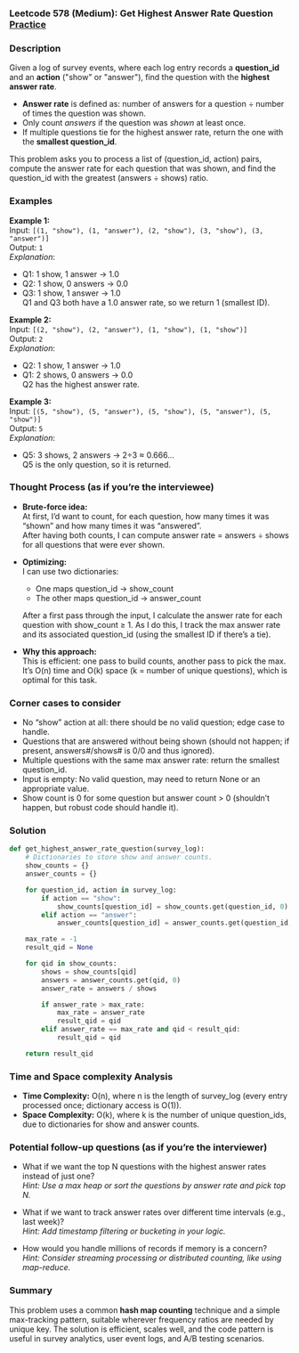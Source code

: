### Leetcode 578 (Medium): Get Highest Answer Rate Question [Practice](https://leetcode.com/problems/get-highest-answer-rate-question)

### Description  
Given a log of survey events, where each log entry records a **question_id** and an **action** ("show" or "answer"), find the question with the **highest answer rate**.  
- **Answer rate** is defined as: number of answers for a question ÷ number of times the question was shown.
- Only count *answers* if the question was *shown* at least once.
- If multiple questions tie for the highest answer rate, return the one with the **smallest question_id**.

This problem asks you to process a list of (question_id, action) pairs, compute the answer rate for each question that was shown, and find the question_id with the greatest (answers ÷ shows) ratio.  
  
### Examples  

**Example 1:**  
Input: `[(1, "show"), (1, "answer"), (2, "show"), (3, "show"), (3, "answer")]`  
Output: `1`  
*Explanation*:  
- Q1: 1 show, 1 answer → 1.0  
- Q2: 1 show, 0 answers → 0.0  
- Q3: 1 show, 1 answer → 1.0  
Q1 and Q3 both have a 1.0 answer rate, so we return 1 (smallest ID).

**Example 2:**  
Input: `[(2, "show"), (2, "answer"), (1, "show"), (1, "show")]`  
Output: `2`  
*Explanation*:  
- Q2: 1 show, 1 answer → 1.0  
- Q1: 2 shows, 0 answers → 0.0  
Q2 has the highest answer rate.

**Example 3:**  
Input: `[(5, "show"), (5, "answer"), (5, "show"), (5, "answer"), (5, "show")]`  
Output: `5`  
*Explanation*:  
- Q5: 3 shows, 2 answers → 2÷3 ≈ 0.666...  
Q5 is the only question, so it is returned.

### Thought Process (as if you’re the interviewee)  
- **Brute-force idea:**  
  At first, I’d want to count, for each question, how many times it was “shown” and how many times it was “answered”.  
  After having both counts, I can compute answer rate = answers ÷ shows for all questions that were ever shown.

- **Optimizing:**  
  I can use two dictionaries: 
  - One maps question_id → show_count
  - The other maps question_id → answer_count

  After a first pass through the input, I calculate the answer rate for each question with show_count ≥ 1. As I do this, I track the max answer rate and its associated question_id (using the smallest ID if there’s a tie).

- **Why this approach:**  
  This is efficient: one pass to build counts, another pass to pick the max. It’s O(n) time and O(k) space (k = number of unique questions), which is optimal for this task.

### Corner cases to consider  
- No “show” action at all: there should be no valid question; edge case to handle.
- Questions that are answered without being shown (should not happen; if present, answers#/shows# is 0/0 and thus ignored).
- Multiple questions with the same max answer rate: return the smallest question_id.
- Input is empty: No valid question, may need to return None or an appropriate value.
- Show count is 0 for some question but answer count > 0 (shouldn’t happen, but robust code should handle it).

### Solution

```python
def get_highest_answer_rate_question(survey_log):
    # Dictionaries to store show and answer counts.
    show_counts = {}
    answer_counts = {}

    for question_id, action in survey_log:
        if action == "show":
            show_counts[question_id] = show_counts.get(question_id, 0) + 1
        elif action == "answer":
            answer_counts[question_id] = answer_counts.get(question_id, 0) + 1

    max_rate = -1
    result_qid = None

    for qid in show_counts:
        shows = show_counts[qid]
        answers = answer_counts.get(qid, 0)
        answer_rate = answers / shows

        if answer_rate > max_rate:
            max_rate = answer_rate
            result_qid = qid
        elif answer_rate == max_rate and qid < result_qid:
            result_qid = qid

    return result_qid
```

### Time and Space complexity Analysis  

- **Time Complexity:** O(n), where n is the length of survey_log (every entry processed once; dictionary access is O(1)).
- **Space Complexity:** O(k), where k is the number of unique question_ids, due to dictionaries for show and answer counts.

### Potential follow-up questions (as if you’re the interviewer)  

- What if we want the top N questions with the highest answer rates instead of just one?  
  *Hint: Use a max heap or sort the questions by answer rate and pick top N.*

- What if we want to track answer rates over different time intervals (e.g., last week)?  
  *Hint: Add timestamp filtering or bucketing in your logic.*

- How would you handle millions of records if memory is a concern?  
  *Hint: Consider streaming processing or distributed counting, like using map-reduce.*

### Summary
This problem uses a common **hash map counting** technique and a simple max-tracking pattern, suitable wherever frequency ratios are needed by unique key. The solution is efficient, scales well, and the code pattern is useful in survey analytics, user event logs, and A/B testing scenarios.